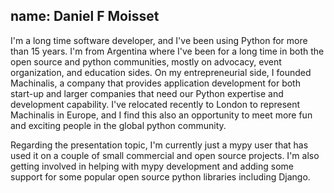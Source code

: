 name: Daniel F Moisset
---
I'm a long time software developer, and I've been using Python for more than 15 years. I'm from Argentina where I've been for a long time in both the open source and python communities, mostly on advocacy, event organization, and education sides. On my entrepreneurial side, I founded Machinalis, a company that provides application development for both start-up and larger companies that need our Python expertise and development capability. I've relocated recently to London to represent Machinalis in Europe, and I find this also an opportunity to meet more fun and exciting people in the global python community.

Regarding the presentation topic, I'm currently just a mypy user that has used it on a couple of small commercial and open source projects. I'm also getting involved in helping with mypy development and adding some support for some popular open source python libraries including Django.